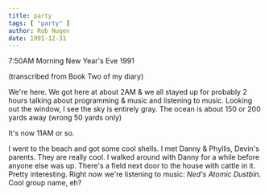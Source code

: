 ```yaml
---
title: party
tags: [ "party" ]
author: Rob Nugen
date: 1991-12-31
---
```


<p class=date>7:50AM Morning New Year's Eve 1991</p>

<p class=note>(transcribed from Book Two of my diary)</p>

<p>We're here.  We got here at about 2AM & we all stayed up for
probably 2 hours talking about programming & music and listening to
music.  Looking out the window, I see the sky is entirely gray.  The
ocean is about 150 or 200 yards away (wrong 50 yards only)

<p class=date>It's now 11AM or so.</p>

<p>I went to the beach and got some cool shells.  I met Danny &
Phyllis, Devin's parents.  They are really cool.  I walked around with
Danny for a while before anyone else was up.  There's a field next
door to the house with cattle in it.  Pretty interesting.  Right now
we're listening to music: <em>Ned's Atomic Dustbin</em>. Cool group
name, eh?
